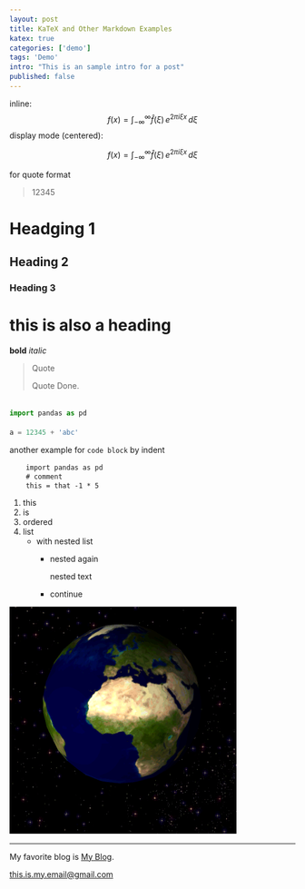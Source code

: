 ```yaml
---
layout: post
title: KaTeX and Other Markdown Examples
katex: true
categories: ['demo']
tags: 'Demo'
intro: "This is an sample intro for a post"
published: false
---
```


inline: $$f(x) = \int_{-\infty}^\infty \hat f(\xi)\,e^{2 \pi i \xi x} \,d\xi$$
display mode (centered):

$$f(x) = \int_{-\infty}^\infty \hat f(\xi)\,e^{2 \pi i \xi x} \,d\xi$$

for quote format
> 12345

# Headging 1
## Heading 2
### Heading 3

this is also a heading
=========

**bold**
*italic*

> Quote
>
> Quote Done.

```python

import pandas as pd

a = 12345 + 'abc'
```
another example for `code block` by indent

        import pandas as pd
        # comment        
        this = that -1 * 5


1. this
2. is
3. ordered
4. list
    - with nested list
        * nested again

            nested text

        * continue


![Include an Image](/assets/image/gif_sample.gif)

---


My favorite blog is [My Blog](https://maxma-xn.github.io).

<this.is.my.email@gmail.com>